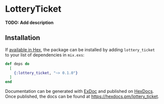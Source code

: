 # LotteryTicket

**TODO: Add description**

## Installation

If [available in Hex](https://hex.pm/docs/publish), the package can be installed
by adding `lottery_ticket` to your list of dependencies in `mix.exs`:

```elixir
def deps do
  [
    {:lottery_ticket, "~> 0.1.0"}
  ]
end
```

Documentation can be generated with [ExDoc](https://github.com/elixir-lang/ex_doc)
and published on [HexDocs](https://hexdocs.pm). Once published, the docs can
be found at <https://hexdocs.pm/lottery_ticket>.


